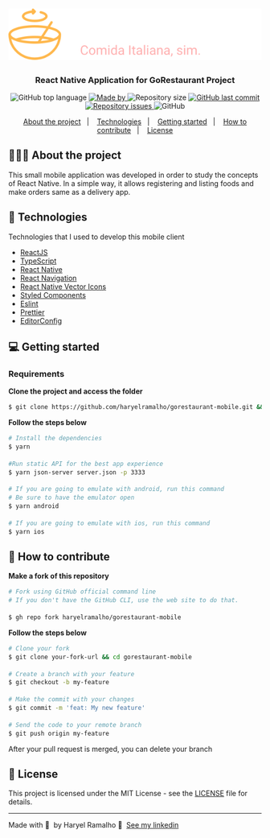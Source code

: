 <h1 align="center">
  <img src=".github/logo.svg" alt="Logo">
</h1>

<h3 align="center">
  React Native Application for GoRestaurant Project
</h3>

<p align="center">
  <img alt="GitHub top language" src="https://img.shields.io/github/languages/top/haryelramalho/gorestaurant?color=C72828">

  <a href="https://www.linkedin.com/in/haryelramalho/">
    <img alt="Made by" src="https://img.shields.io/badge/made%20by-haryel%20gillet-C72828">
  </a>

  <img alt="Repository size" src="https://img.shields.io/github/repo-size/haryelramalho/gorestaurant?color=C72828">

  <a href="https://github.com/haryelramalho/gorestaurant/commits/master">
    <img alt="GitHub last commit" src="https://img.shields.io/github/last-commit/haryelramalho/gorestaurant?color=C72828">
  </a>

  <a href="https://github.com/haryelramalho/gorestaurant/issues">
    <img alt="Repository issues" src="https://img.shields.io/github/issues/haryelramalho/gorestaurant?color=C72828">
  </a>

  <img alt="GitHub" src="https://img.shields.io/github/license/haryelramalho/gorestaurant?color=C72828">
</p>

<p align="center">
  <a href="#-about-the-project">About the project</a>&nbsp;&nbsp;&nbsp;|&nbsp;&nbsp;&nbsp;
  <a href="#-technologies">Technologies</a>&nbsp;&nbsp;&nbsp;|&nbsp;&nbsp;&nbsp;
  <a href="#-getting-started">Getting started</a>&nbsp;&nbsp;&nbsp;|&nbsp;&nbsp;&nbsp;
  <a href="#-how-to-contribute">How to contribute</a>&nbsp;&nbsp;&nbsp;|&nbsp;&nbsp;&nbsp;
  <a href="#-license">License</a>
</p>

## 👨🏻‍💻 About the project

This small mobile application was developed in order to study the concepts of React Native. In a simple way, it allows registering and listing foods and make orders same as a delivery app.

## 🚀 Technologies

Technologies that I used to develop this mobile client

- [ReactJS](https://reactjs.org/)
- [TypeScript](https://www.typescriptlang.org/)
- [React Native](https://reactnative.dev/)
- [React Navigation](https://reactnavigation.org/)
- [React Native Vector Icons](https://github.com/oblador/react-native-vector-icons)
- [Styled Components](https://styled-components.com/)
- [Eslint](https://eslint.org/)
- [Prettier](https://prettier.io/)
- [EditorConfig](https://editorconfig.org/)

## 💻 Getting started

### Requirements

**Clone the project and access the folder**

```bash
$ git clone https://github.com/haryelramalho/gorestaurant-mobile.git && cd gorestaurant-mobile
```

**Follow the steps below**

```bash
# Install the dependencies
$ yarn

#Run static API for the best app experience
$ yarn json-server server.json -p 3333

# If you are going to emulate with android, run this command
# Be sure to have the emulator open
$ yarn android

# If you are going to emulate with ios, run this command
$ yarn ios
```

## 🤔 How to contribute

**Make a fork of this repository**

```bash
# Fork using GitHub official command line
# If you don't have the GitHub CLI, use the web site to do that.

$ gh repo fork haryelramalho/gorestaurant-mobile
```

**Follow the steps below**

```bash
# Clone your fork
$ git clone your-fork-url && cd gorestaurant-mobile

# Create a branch with your feature
$ git checkout -b my-feature

# Make the commit with your changes
$ git commit -m 'feat: My new feature'

# Send the code to your remote branch
$ git push origin my-feature
```

After your pull request is merged, you can delete your branch

## 📝 License

This project is licensed under the MIT License - see the [LICENSE](LICENSE) file for details.

---

Made with 💜&nbsp; by Haryel Ramalho 👋 &nbsp;[See my linkedin](https://www.linkedin.com/in/haryelramalho/)
